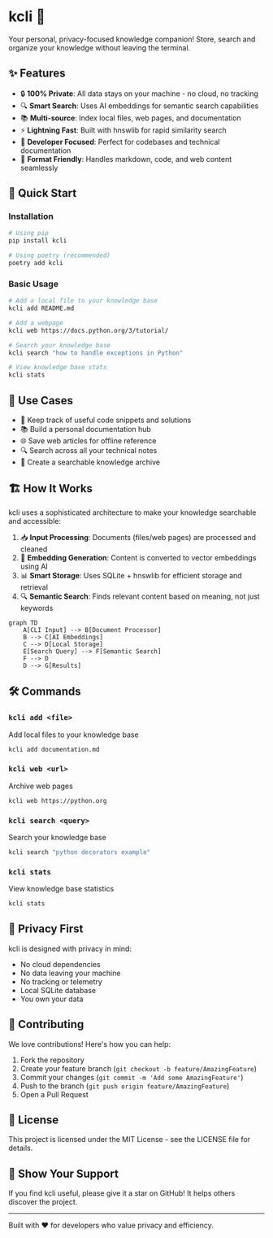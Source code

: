 # kcli 🧠

Your personal, privacy-focused knowledge companion! Store, search and organize your knowledge without leaving the terminal.

## ✨ Features

- 🔒 **100% Private**: All data stays on your machine - no cloud, no tracking
- 🔍 **Smart Search**: Uses AI embeddings for semantic search capabilities
- 📚 **Multi-source**: Index local files, web pages, and documentation
- ⚡ **Lightning Fast**: Built with hnswlib for rapid similarity search
- 🎯 **Developer Focused**: Perfect for codebases and technical documentation
- 🔄 **Format Friendly**: Handles markdown, code, and web content seamlessly

## 🚀 Quick Start

### Installation

```bash
# Using pip
pip install kcli

# Using poetry (recommended)
poetry add kcli
```

### Basic Usage

```bash
# Add a local file to your knowledge base
kcli add README.md

# Add a webpage
kcli web https://docs.python.org/3/tutorial/

# Search your knowledge base
kcli search "how to handle exceptions in Python"

# View knowledge base stats
kcli stats
```

## 🎯 Use Cases

- 📝 Keep track of useful code snippets and solutions
- 📚 Build a personal documentation hub
- 🌐 Save web articles for offline reference
- 🔍 Search across all your technical notes
- 📖 Create a searchable knowledge archive

## 🏗 How It Works

kcli uses a sophisticated architecture to make your knowledge searchable and accessible:

1. 📥 **Input Processing**: Documents (files/web pages) are processed and cleaned
2. 🧮 **Embedding Generation**: Content is converted to vector embeddings using AI
3. 📊 **Smart Storage**: Uses SQLite + hnswlib for efficient storage and retrieval
4. 🔍 **Semantic Search**: Finds relevant content based on meaning, not just keywords

```mermaid
graph TD
    A[CLI Input] --> B[Document Processor]
    B --> C[AI Embeddings]
    C --> D[Local Storage]
    E[Search Query] --> F[Semantic Search]
    F --> D
    D --> G[Results]
```

## 🛠 Commands

### `kcli add <file>`
Add local files to your knowledge base
```bash
kcli add documentation.md
```

### `kcli web <url>`
Archive web pages
```bash
kcli web https://python.org
```

### `kcli search <query>`
Search your knowledge base
```bash
kcli search "python decorators example"
```

### `kcli stats`
View knowledge base statistics
```bash
kcli stats
```

## 🔐 Privacy First

kcli is designed with privacy in mind:
- No cloud dependencies
- No data leaving your machine
- No tracking or telemetry
- Local SQLite database
- You own your data

## 🤝 Contributing

We love contributions! Here's how you can help:

1. Fork the repository
2. Create your feature branch (`git checkout -b feature/AmazingFeature`)
3. Commit your changes (`git commit -m 'Add some AmazingFeature'`)
4. Push to the branch (`git push origin feature/AmazingFeature`)
5. Open a Pull Request

## 📝 License

This project is licensed under the MIT License - see the LICENSE file for details.

## 🌟 Show Your Support

If you find kcli useful, please give it a star on GitHub! It helps others discover the project.

---

Built with ❤️ for developers who value privacy and efficiency.
